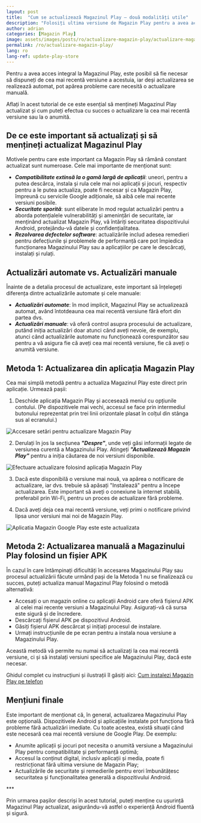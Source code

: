 ```yaml
---
layout: post
title:  "Cum se actualizează Magazinul Play – două modalități utile"
description: "Folosiți ultima versiune de Magazin Play pentru a avea accesibilitate deplină la conținutul existent. Află două modalități de actualizare: automată și manuală."
author: adrian
categories: [Magazin Play]
image: assets/images/posts/ro/actualizare-magazin-play/actualizare-magazin-play_prezentare.png
permalink: /ro/actualizare-magazin-play/
lang: ro
lang-ref: update-play-store
---
```


Pentru a avea acces integral la Magazinul Play, este posibil să fie necesar să dispuneți de cea mai recentă versiune a acestuia, iar deși actualizarea se realizează automat, pot apărea probleme care necesită o actualizare manuală.

Aflați în acest tutorial de ce este esențial să mențineți Magazinul Play actualizat și cum puteți efectua cu succes o actualizare la cea mai recentă versiune sau la o anumită.

## De ce este important să actualizați și să mențineți actualizat Magazinul Play

Motivele pentru care este important ca Magazin Play să rămână constant actualizat sunt numeroase. Cele mai importante de menționat sunt:
- ***Compatibilitate extinsă la o gamă largă de aplicații***: uneori, pentru a putea descărca, instala și rula cele mai noi aplicații și jocuri, respectiv pentru a le putea actualiza, poate fi necesar și ca Magazin Play, împreună cu servicile Google adiționale, să aibă cele mai recente versiuni posibile.
- ***Securitate sporită***: sunt eliberate în mod regulat actualizări pentru a aborda potențialele vulnerabilități și amenințări de securitate, iar menținând actualizat Magazin Play, vă întăriți securitatea dispozitivului Android, protejându-vă datele și confidențialitatea.
- ***Rezolvarea defectelor software***: actualizările includ adesea remedieri pentru defecțiunile și problemele de performanță care pot împiedica funcționarea Magazinului Play sau a aplicațiilor pe care le descărcați, instalați și rulați.

## Actualizări automate vs. Actualizări manuale

Înainte de a detalia procesul de actualizare, este important să înțelegeți diferența dintre actualizările automate și cele manuale:
- ***Actualizări automate***: în mod implicit, Magazinul Play se actualizează automat, având întotdeauna cea mai recentă versiune fără efort din partea dvs.
- ***Actualizări manuale***: vă oferă control asupra procesului de actualizare, putând iniția actualizări doar atunci când aveți nevoie, de exemplu, atunci când actualizările automate nu funcționează corespunzător sau pentru a vă asigura fie că aveți cea mai recentă versiune, fie că aveți o anumită versiune.

## Metoda 1: Actualizarea din aplicația Magazin Play

Cea mai simplă metodă pentru a actualiza Magazinul Play este direct prin aplicație. Urmează pașii:

1. Deschide aplicația Magazin Play și accesează meniul cu opțiunile contului. (Pe dispozitivele mai vechi, accesul se face prin intermediul butonului reprezentat prin trei linii orizontale plasat în colțul din stânga sus al ecranului.)
<img alt="Accesare setări pentru actualizare Magazin Play" title="Accesare setări pentru actualizare Magazin Play" loading="lazy" class="article-image medium-width-img" src="{{site.baseurl}}/assets/images/posts/{{page.lang}}/actualizare-magazin-play/accesare-setari-actualizare-magazin-play.jpg">

2. Derulați în jos la secțiunea ***"Despre"***, unde veți găsi informații legate de versiunea curentă a Magazinului Play. Atingeți ***"Actualizează Magazin Play"*** pentru a iniția căutarea de noi versiuni disponibile.
<img alt="Efectuare actualizare folosind aplicația Magazin Play" title="Efectuare actualizare folosind aplicația Magazin Play" loading="lazy" class="article-image medium-width-img" src="{{site.baseurl}}/assets/images/posts/{{page.lang}}/actualizare-magazin-play/actualizare-magazin-play.jpg">

3. Dacă este disponibilă o versiune mai nouă, va apărea o notificare de actualizare, iar dvs. trebuie să apăsați "Instalează" pentru a începe actualizarea. Este important să aveți o conexiune la internet stabilă, preferabil prin Wi-Fi, pentru un proces de actualizare fără probleme.

4. Dacă aveți deja cea mai recentă versiune, veți primi o notificare privind lipsa unor versiuni mai noi de Magazin Play.
<img alt="Aplicatia Magazin Google Play este este actualizata" title="Aplicatia Magazin Google Play este este actualizata" loading="lazy" class="article-image medium-width-img" src="{{site.baseurl}}/assets/images/posts/{{page.lang}}/actualizare-magazin-play/aplicatia-magazin-play-este-actualizata.jpg">

## Metoda 2: Actualizarea manuală a Magazinului Play folosind un fișier APK

În cazul în care întâmpinați dificultăți în accesarea Magazinului Play sau procesul actualizării făcute urmând pași de la Metoda 1 nu se finalizează cu succes, puteți actualiza manual Magazinul Play folosind o metodă alternativă:

- Accesați o un magazin online cu aplicații Android care oferă fișierul APK al celei mai recente versiuni a Magazinului Play. Asigurați-vă că sursa este sigură și de încredere.
- Descărcați fișierul APK pe dispozitivul Android.
- Găsiți fișierul APK descărcat și inițiați procesul de instalare.
- Urmați instrucțiunile de pe ecran pentru a instala noua versiune a Magazinului Play.

Această metodă vă permite nu numai să actualizați la cea mai recentă versiune, ci și să instalați versiuni specifice ale Magazinului Play, dacă este necesar.

Ghidul complet cu instrucțiuni și ilustrații îl găsiți aici: [Cum instalezi Magazin Play pe telefon](https://playgist.com/ro/descarcare-si-instalare-magazin-play/)

## Mențiuni finale

Este important de menționat că, în general, actualizarea Magazinului Play este opțională. Dispozitivele Android și aplicațiile instalate pot funcționa fără probleme fără actualizări imediate. Cu toate acestea, există situații când este necesară cea mai recentă versiune de Google Play. De exemplu:
- Anumite aplicații și jocuri pot necesita o anumită versiune a Magazinului Play pentru compatibilitate și performanță optimă;
- Accesul la conținut digital, inclusiv aplicații și media, poate fi restricționat fără ultima versiune de Magazin Play;
- Actualizările de securitate și remedierile pentru erori îmbunătățesc securitatea și funcționalitatea generală a dispozitivului Android.

<div class="post-bottom-stars">***</div>

Prin urmarea pașilor descriși în acest tutorial, puteți menține cu ușurință Magazinul Play actualizat, asigurându-vă astfel o experiență Android fluentă și sigură.
